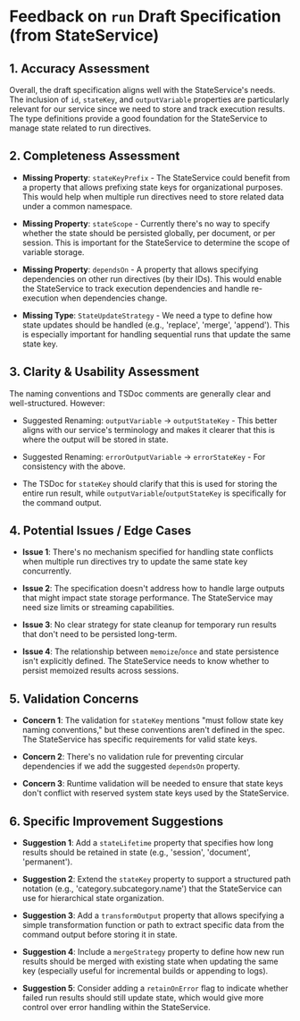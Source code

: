 # Feedback on `run` Draft Specification (from StateService)

## 1. Accuracy Assessment

Overall, the draft specification aligns well with the StateService's needs. The inclusion of `id`, `stateKey`, and `outputVariable` properties are particularly relevant for our service since we need to store and track execution results. The type definitions provide a good foundation for the StateService to manage state related to run directives.

## 2. Completeness Assessment

* **Missing Property**: `stateKeyPrefix` - The StateService could benefit from a property that allows prefixing state keys for organizational purposes. This would help when multiple run directives need to store related data under a common namespace.

* **Missing Property**: `stateScope` - Currently there's no way to specify whether the state should be persisted globally, per document, or per session. This is important for the StateService to determine the scope of variable storage.

* **Missing Property**: `dependsOn` - A property that allows specifying dependencies on other run directives (by their IDs). This would enable the StateService to track execution dependencies and handle re-execution when dependencies change.

* **Missing Type**: `StateUpdateStrategy` - We need a type to define how state updates should be handled (e.g., 'replace', 'merge', 'append'). This is especially important for handling sequential runs that update the same state key.

## 3. Clarity & Usability Assessment

The naming conventions and TSDoc comments are generally clear and well-structured. However:

* Suggested Renaming: `outputVariable` -> `outputStateKey` - This better aligns with our service's terminology and makes it clearer that this is where the output will be stored in state.

* Suggested Renaming: `errorOutputVariable` -> `errorStateKey` - For consistency with the above.

* The TSDoc for `stateKey` should clarify that this is used for storing the entire run result, while `outputVariable`/`outputStateKey` is specifically for the command output.

## 4. Potential Issues / Edge Cases

* **Issue 1**: There's no mechanism specified for handling state conflicts when multiple run directives try to update the same state key concurrently.

* **Issue 2**: The specification doesn't address how to handle large outputs that might impact state storage performance. The StateService may need size limits or streaming capabilities.

* **Issue 3**: No clear strategy for state cleanup for temporary run results that don't need to be persisted long-term.

* **Issue 4**: The relationship between `memoize`/`once` and state persistence isn't explicitly defined. The StateService needs to know whether to persist memoized results across sessions.

## 5. Validation Concerns

* **Concern 1**: The validation for `stateKey` mentions "must follow state key naming conventions," but these conventions aren't defined in the spec. The StateService has specific requirements for valid state keys.

* **Concern 2**: There's no validation rule for preventing circular dependencies if we add the suggested `dependsOn` property.

* **Concern 3**: Runtime validation will be needed to ensure that state keys don't conflict with reserved system state keys used by the StateService.

## 6. Specific Improvement Suggestions

* **Suggestion 1**: Add a `stateLifetime` property that specifies how long results should be retained in state (e.g., 'session', 'document', 'permanent').

* **Suggestion 2**: Extend the `stateKey` property to support a structured path notation (e.g., 'category.subcategory.name') that the StateService can use for hierarchical state organization.

* **Suggestion 3**: Add a `transformOutput` property that allows specifying a simple transformation function or path to extract specific data from the command output before storing it in state.

* **Suggestion 4**: Include a `mergeStrategy` property to define how new run results should be merged with existing state when updating the same key (especially useful for incremental builds or appending to logs).

* **Suggestion 5**: Consider adding a `retainOnError` flag to indicate whether failed run results should still update state, which would give more control over error handling within the StateService.